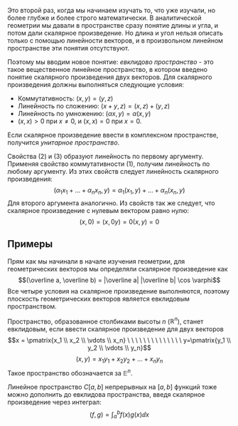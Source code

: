 Это второй раз, когда мы начинаем изучать то, что уже изучали, но более глубже и более строго математически. В аналитической геометрии мы давали в пространстве сразу понятие длины и угла, и потом дали скалярное произведение. Но длина и угол нельзя описать только с помощью линейности векторов, и в произвольном линейном пространстве эти понятия отсутствуют.

Поэтому мы вводим новое понятие: *евклидово пространство* - это такое вещественное линейное пространство, в котором введено понятие скалярного произведения двух векторов.
Для скалярного произведения должны выполняться следующие условия:
- Коммутативность: $(x,y) = (y,z)$
- Линейность по сложению: $(x+y,z) = (x,z) + (y,z)$
- Линейность по умножению: $(\alpha x, y) = \alpha(x,y)$
- $(x,x)>0$ при $x\neq 0$, и $(x,x)=0$ при $x=0$.

Если скалярное произведение ввести в комплексном пространстве, получится *унитарное пространство*.

Свойства (2) и (3) образуют линейность по первому аргументу. Применяя свойство коммутативности (1), получим линейность по любому аргументу.
Из этих свойств следует линейность скалярного произведения:
$$(\alpha_1x_1+ \ldots + \alpha_nx_n, y) = \alpha_1(x_1,y) + \ldots + \alpha_n(x_n,y)$$
Для второго аргумента аналогично.
Из свойств так же следует, что скалярное произведение с нулевым вектором равно нулю:
$$(x, 0) = (x, 0y) = 0(x,y) = 0$$
## Примеры
Прям как мы начинали в начале изучения геометрии, для геометрических векторов мы определяли скалярное произведение как
$$(\overline a, \overline b) = |\overline a| |\overline b| \cos \varphi$$
Все четыре условия на скалярное произведение выполняются, поэтому плоскость геометрических векторов является евклидовым пространством.

Пространство, образованное столбиками высоты $n$ ($\mathbb R^n$), станет евклидовым, если ввести скалярное произведение для двух векторов
$$x = \pmatrix{x_1 \\ x_2 \\ \vdots \\ x_n} \ \ \ \ \ \ \ \ \ \ \ \ \ \ y=\pmatrix{y_1 \\ y_2 \\ \vdots \\ y_n}$$
$$(x,y) = x_1y_1 + x_2y_2 + \ldots + x_ny_n$$
Такое пространство обозначается за $\mathbb E^n$.

Линейное пространство $C[a,b]$ непрерывных на $[a,b]$ функций тоже можно дополнить до евклидова пространства, введя скалярное произведение через интеграл:
$$(f, g) = \int_a^b f(x)g(x)\dd x$$